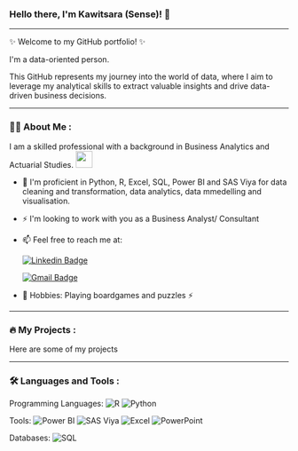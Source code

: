 ### Hello there, I'm Kawitsara (Sense)! 👋

---

✨ Welcome to my GitHub portfolio! ✨

I'm a data-oriented person.

This GitHub represents my journey into the world of data, where I aim to leverage my analytical skills to extract valuable insights and drive data-driven business decisions.

---

### :woman_technologist: About Me :
I am a skilled professional with a background in Business Analytics and Actuarial Studies. <img src="https://media.giphy.com/media/WUlplcMpOCEmTGBtBW/giphy.gif" width="30">

- :telescope: I'm proficient in Python, R, Excel, SQL, Power BI and SAS Viya for data cleaning and transformation, data analytics, data mmedelling and visualisation.

- :zap: I'm looking to work with you as a Business Analyst/ Consultant

- :mailbox: Feel free to reach me at:
  
  [![Linkedin Badge](https://img.shields.io/badge/-kawitsara-blue?style=flat&logo=Linkedin&logoColor=white)](www.linkedin.com/in/kawitsara)
  
  [![Gmail Badge](https://img.shields.io/badge/-kawitsara-red?style=flat&logo=gmail&logoColor=white)](kboonvisud@gmail.com)

- 🤔 Hobbies: Playing boardgames and puzzles ⚡


---

### :fire: My Projects :

Here are some of my projects


---

### :hammer_and_wrench: Languages and Tools :

<div id="header">

Programming Languages:  ![R](https://img.shields.io/badge/R-276DC3?style=flat&logo=r&logoColor=white)
![Python](https://img.shields.io/badge/Python-3776AB?style=flat&logo=python&logoColor=white)


Tools: ![Power BI](https://img.shields.io/badge/Power_BI-F2C811?style=flat&logo=powerbi&logoColor=white)
![SAS Viya](https://img.shields.io/badge/SAS_Viya-005E8A?style=flat&logo=sas&logoColor=white)
![Excel](https://img.shields.io/badge/Excel-217346?style=flat&logo=microsoft-excel&logoColor=white)
![PowerPoint](https://img.shields.io/badge/PowerPoint-B7472A?style=flat&logo=microsoft-powerpoint&logoColor=white)


Databases: ![SQL](https://img.shields.io/badge/SQL-4479A1?style=flat&logo=postgresql&logoColor=white)


</div>
